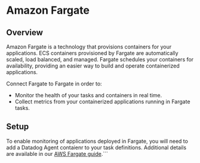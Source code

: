 # Amazon Fargate

## Overview

Amazon Fargate is a technology that provisions containers for your applications. ECS containers provisioned by Fargate are automatically scaled, load balanced, and managed. Fargate schedules your containers for availability, providing an easier way to build and operate containerized applications.

Connect Fargate to Fargate in order to:
* Monitor the health of your tasks and containers in real time.
* Collect metrics from your containerized applications running in Fargate tasks.

## Setup

To enable monitoring of applications deployed in Fargate, you will need to add a Datadog Agent contaienr to your task definitions.
Additional details are available in our [AWS Fargate guide](https://docs.datadoghq.com/guides/awsfargate/).```

